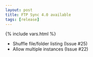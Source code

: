 ```yaml
---
layout: post
title: FTP Sync 4.0 available
tags: [release]
---
```

{% include vars.html %}

* Shuffle file/folder listing (Issue #25)
* Allow multiple instances (Issue #22)